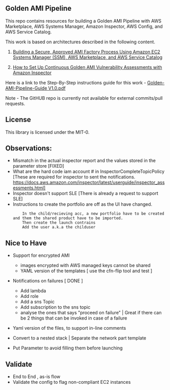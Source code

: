 ## Golden AMI Pipeline

This repo contains resources for building a Golden AMI Pipeline with AWS Marketplace, AWS Systems Manager, Amazon Inspector, AWS Config, and AWS Service Catalog.

This work is based on architectures described in the following content. 
1. [Building a Secure, Approved AMI Factory Process Using Amazon EC2 Systems Manager (SSM), AWS Marketplace, and AWS Service Catalog](https://d1.awsstatic.com/whitepapers/aws-building-ami-factory-process-using-ec2-ssm-marketplace-and-service-catalog.pdf)

1. [How to Set Up Continuous Golden AMI Vulnerability Assessments with Amazon Inspector](https://aws.amazon.com/blogs/security/how-to-set-up-continuous-golden-ami-vulnerability-assessments-with-amazon-inspector/)

Here is a link to the Step-By-Step instructions guide for this work - [Golden-AMI-Pipeline-Guide V1.0.pdf](https://github.com/aws-samples/aws-golden-ami-pipeline-sample/blob/V-1.0/Golden-AMI-Pipeline-Guide%20V1.0.pdf)

Note - The GitHUB repo is currently not available for external commits/pull requests.

## License

This library is licensed under the MIT-0.


## Observations:
 - Mismatch in the actual inspector report and the values stored in the parameter store  [FIXED]
 - What are the hard code iam account # in InspectorCompleteTopicPolicy  [These are required for inspector to sent the notifications. https://docs.aws.amazon.com/inspector/latest/userguide/inspector_assessments.html]
 - Inspector doesn't support SLE [There is already a request to support SLE]
 - Instructions to create the portfolio are off as the UI have changed.
    ```
        In the child/recieving acc, a new portfolio have to be created and them the shared product have to be imported.
        Then create the launch contrains 
        Add the user a.k.a the childuser
    ```
        
 
## Nice to Have
 - Support for encrypted AMI
    * images encrypted with AWS managed keys cannot be shared
    * YAML version of the templates [ use the cfn-flip tool and test ]


 - Notifications on failures [ DONE ]
    * Add lambda
    * Add role
    * Add a sns Topic
    * Add subscription to the sns topic
    * analyse the ones that says "proceed on failure" | Great if there can be 2 things that can be invoked in case of a failure


 - Yaml version of the files, to support in-line comments
 - Convert to a nested stack | Separate the network part template
 - Put Parameter to avoid filling them before launching


## Validate
 - End to End , as-is flow 
 - Validate the config to flag non-compliant EC2 instances


